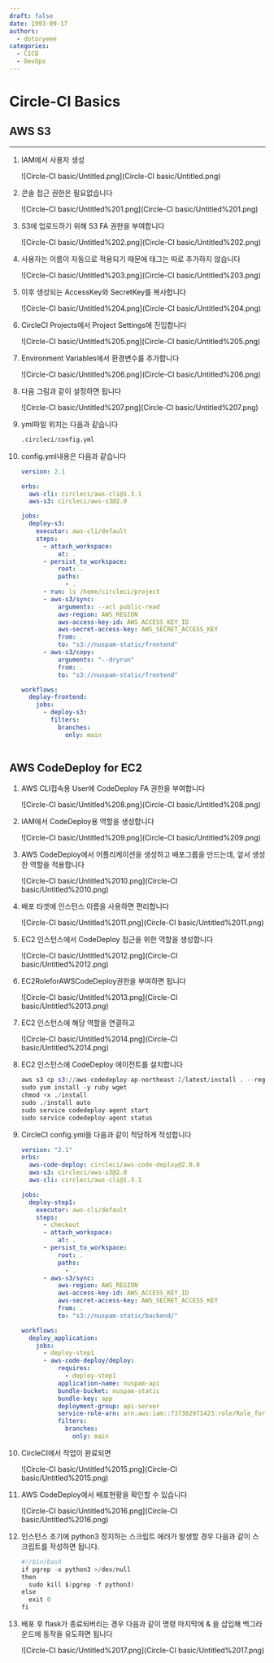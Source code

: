 ```yaml
---
draft: false
date: 1993-09-17
authors:
  - dotoryeee
categories:
  - CICD
  - DevOps
---
```

# Circle-CI Basics
<!-- more -->
## AWS S3

---

1. IAM에서 사용자 생성
    
    ![Circle-CI basic/Untitled.png](Circle-CI basic/Untitled.png)
    
2. 콘솔 접근 권한은 필요없습니다
    
    ![Circle-CI basic/Untitled%201.png](Circle-CI basic/Untitled%201.png)
    
3. S3에 업로드하기 위해 S3 FA 권한을 부여합니다
    
    ![Circle-CI basic/Untitled%202.png](Circle-CI basic/Untitled%202.png)
    
4. 사용자는 이름이 자동으로 적용되기 때문에 태그는 따로 추가하지 않습니다
    
    ![Circle-CI basic/Untitled%203.png](Circle-CI basic/Untitled%203.png)
    
5. 이후 생성되는 AccessKey와 SecretKey를 복사합니다
    
    ![Circle-CI basic/Untitled%204.png](Circle-CI basic/Untitled%204.png)
    
6. CircleCI Projects에서 Project Settings에 진입합니다
    
    ![Circle-CI basic/Untitled%205.png](Circle-CI basic/Untitled%205.png)
    
7. Environment Variables에서 환경변수를 추가합니다
    
    ![Circle-CI basic/Untitled%206.png](Circle-CI basic/Untitled%206.png)
    
8. 다음 그림과 같이 설정하면 됩니다
    
    ![Circle-CI basic/Untitled%207.png](Circle-CI basic/Untitled%207.png)
    
9. yml파일 위치는 다음과 같습니다
    
    ```s
    .circleci/config.yml
    ```
    
10. config.yml내용은 다음과 같습니다
    ```yaml
    version: 2.1

    orbs:
      aws-cli: circleci/aws-cli@1.3.1
      aws-s3: circleci/aws-s3@2.0

    jobs:
      deploy-s3:
        executor: aws-cli/default
        steps:
          - attach_workspace:
              at: .
          - persist_to_workspace:
              root: .
              paths:
                - .
          - run: ls /home/circleci/project
          - aws-s3/sync:
              arguments: --acl public-read
              aws-region: AWS_REGION
              aws-access-key-id: AWS_ACCESS_KEY_ID
              aws-secret-access-key: AWS_SECRET_ACCESS_KEY
              from: .
              to: "s3://nuspam-static/frontend"
          - aws-s3/copy:
              arguments: "--dryrun"
              from: .
              to: "s3://nuspam-static/frontend"

    workflows:
      deploy-frontend:
        jobs:
          - deploy-s3:
            filters:
              branches:
                only: main
        
    ```
## AWS CodeDeploy for EC2

1. AWS CLI접속용 User에 CodeDeploy FA 권한을 부여합니다
    
    ![Circle-CI basic/Untitled%208.png](Circle-CI basic/Untitled%208.png)
    
2. IAM에서 CodeDeploy용 역할을 생성합니다
    
    ![Circle-CI basic/Untitled%209.png](Circle-CI basic/Untitled%209.png)
    
3. AWS CodeDeploy에서 어플리케이션을 생성하고 배포그룹을 만드는데, 앞서 생성한 역할을 적용합니다
    
    ![Circle-CI basic/Untitled%2010.png](Circle-CI basic/Untitled%2010.png)
    
4. 배포 타겟에 인스턴스 이름을 사용하면 편리합니다
    
    ![Circle-CI basic/Untitled%2011.png](Circle-CI basic/Untitled%2011.png)
    
5. EC2 인스턴스에서 CodeDeploy 접근을 위한 역할을 생성합니다
    
    ![Circle-CI basic/Untitled%2012.png](Circle-CI basic/Untitled%2012.png)
    
6. EC2RoleforAWSCodeDeploy권한을 부여하면 됩니다
    
    ![Circle-CI basic/Untitled%2013.png](Circle-CI basic/Untitled%2013.png)
    
7. EC2 인스턴스에 해당 역할을 연결하고
    
    ![Circle-CI basic/Untitled%2014.png](Circle-CI basic/Untitled%2014.png)
    
8. EC2 인스턴스에 CodeDeploy 에이전트를 설치합니다
    
    ```s
    aws s3 cp s3://aws-codedeploy-ap-northeast-2/latest/install . --region ap-northeast-2
    sudo yum install -y ruby wget
    chmod +x ./install
    sudo ./install auto
    sudo service codedeploy-agent start
    sudo service codedeploy-agent status
    ```
    
9. CircleCI config.yml을 다음과 같이 적당하게 작성합니다
    
    ```yaml
    version: "2.1"
    orbs:
      aws-code-deploy: circleci/aws-code-deploy@2.0.0
      aws-s3: circleci/aws-s3@2.0
      aws-cli: circleci/aws-cli@1.3.1

    jobs:
      deploy-step1:
        executor: aws-cli/default
        steps:
          - checkout
          - attach_workspace:
              at: .
          - persist_to_workspace:
              root: .
              paths:
                - .
          - aws-s3/sync:
              aws-region: AWS_REGION
              aws-access-key-id: AWS_ACCESS_KEY_ID
              aws-secret-access-key: AWS_SECRET_ACCESS_KEY
              from: .
              to: "s3://nuspam-static/backend/"

    workflows:
      deploy_application:
        jobs:
          - deploy-step1
          - aws-code-deploy/deploy:
              requires:
                - deploy-step1
              application-name: nuspam-api
              bundle-bucket: nuspam-static
              bundle-key: app
              deployment-group: api-server
              service-role-arn: arn:aws:iam::737382971423:role/Role_for_codedeploy
              filters:
                branches:
                  only: main
    ```
    
10. CircleCI에서 작업이 완료되면
    
    ![Circle-CI basic/Untitled%2015.png](Circle-CI basic/Untitled%2015.png)
    
11. AWS CodeDeploy에서 배포현황을 확인할 수 있습니다
    
    ![Circle-CI basic/Untitled%2016.png](Circle-CI basic/Untitled%2016.png)
    
12. 인스턴스 초기에 python3 정지하는 스크립트 에러가 발생할 경우 다음과 같이 스크립트를 작성하면 됩니다.
    
    ```s
    #!/bin/bash
    if pgrep -x python3 >/dev/null
    then
      sudo kill $(pgrep -f python3)
    else
      exit 0
    fi
    ```
    
13. 배포 후 flask가 종료되버리는 경우 다음과 같이 명령 마지막에 & 을 삽입해 백그라운드에 동작을 유도하면 됩니다
    
    ![Circle-CI basic/Untitled%2017.png](Circle-CI basic/Untitled%2017.png)
    
